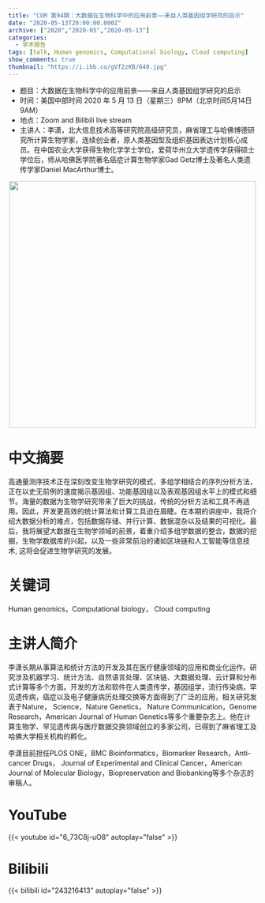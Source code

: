 ```yaml
---
title: "CGM 第94期：大数据在生物科学中的应用前景——来自人类基因组学研究的启示"
date: "2020-05-13T20:00:00.000Z"
archive: ["2020","2020-05","2020-05-13"]
categories:
  - 学术报告
tags: [talk, Human genomics, Computational biology, Cloud computing]
show_comments: true
thumbnail: "https://i.ibb.co/gVf2zKB/640.jpg"
---
```


- 题目：大数据在生物科学中的应用前景——来自人类基因组学研究的启示
- 时间：美国中部时间 2020 年 5 月 13 日（星期三）8PM（北京时间5月14日 9AM）
- 地点：Zoom and Bilibili live stream
- 主讲人：李潇，北大信息技术高等研究院高级研究员，麻省理工与哈佛博德研究所计算生物学家，连续创业者，原人类基因型及组织基因表达计划核心成员。在中国农业大学获得生物化学学士学位，爱荷华州立大学遗传学获得硕士学位后，师从哈佛医学院著名癌症计算生物学家Gad Getz博士及著名人类遗传学家Daniel MacArthur博士。


<div align="center">
<img src="https://i.ibb.co/gVf2zKB/640.jpg" height=500>
</div>

# 中文摘要

高通量测序技术正在深刻改变生物学研究的模式，多组学相结合的序列分析方法，正在以史无前例的速度揭示基因组、功能基因组以及表观基因组水平上的模式和细节。海量的数据为生物学研究带来了巨大的挑战，传统的分析方法和工具不再适用。因此，开发更高效的统计算法和计算工具迫在眉睫。在本期的讲座中，我将介绍大数据分析的难点，包括数据存储、并行计算、数据混杂以及结果的可视化。最后，我将展望大数据在生物学领域的前景，着重介绍多组学数据的整合，数据的挖掘，生物学数据库的兴起，以及一些非常前沿的诸如区块链和人工智能等信息技术, 这将会促进生物学研究的发展。

# 关键词

Human genomics，Computational biology， Cloud computing

# 主讲人简介

李潇长期从事算法和统计方法的开发及其在医疗健康领域的应用和商业化运作。研究涉及机器学习、统计方法、自然语言处理、区块链、大数据处理、云计算和分布式计算等多个方面。开发的方法和软件在人类遗传学，基因组学，流行传染病，罕见遗传病，癌症以及电子健康病历处理交换等方面得到了广泛的应用，相关研究发表于Nature， Science，Nature Genetics， Nature Communication，Genome Research，American Journal of Human Genetics等多个重要杂志上。他在计算生物学、罕见遗传病与医疗数据交换领域创立的多家公司，已得到了麻省理工及哈佛大学相关机构的孵化。

李潇目前担任PLOS ONE，BMC Bioinformatics，Biomarker Research，Anti-cancer Drugs， Journal of Experimental and Clinical Cancer，American Journal of Molecular Biology，Biopreservation and Biobanking等多个杂志的审稿人。

# YouTube

{{< youtube id="6_73C8j-uO8" autoplay="false" >}}

# Bilibili

{{< bilibili id="243216413" autoplay="false" >}}
